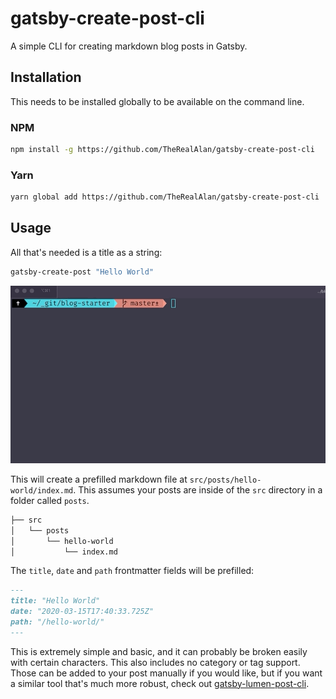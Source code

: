 # gatsby-create-post-cli

A simple CLI for creating markdown blog posts in Gatsby.

## Installation

This needs to be installed globally to be available on the command line.

### NPM
```bash
npm install -g https://github.com/TheRealAlan/gatsby-create-post-cli
```

### Yarn
```bash
yarn global add https://github.com/TheRealAlan/gatsby-create-post-cli
```

## Usage

All that's needed is a title as a string:

```bash
gatsby-create-post "Hello World"
```

<img src="./media/demo.gif" alt="gatsby-create-post" />

This will create a prefilled markdown file at `src/posts/hello-world/index.md`. This assumes 
your posts are inside of the `src` directory in a folder called `posts`.

```bash
├── src
│   └── posts
│       └── hello-world
│           └── index.md
```

The `title`, `date` and `path` frontmatter fields will be prefilled:

```markdown
---
title: "Hello World"
date: "2020-03-15T17:40:33.725Z"
path: "/hello-world/"
---
```

This is extremely simple and basic, and it can probably be broken easily with certain characters. 
This also includes no category or tag support. Those can be added to your post manually if you would 
like, but if you want a similar tool that's much more robust, check out [gatsby-lumen-post-cli](https://github.com/baeharam/gatsby-lumen-post-cli).

